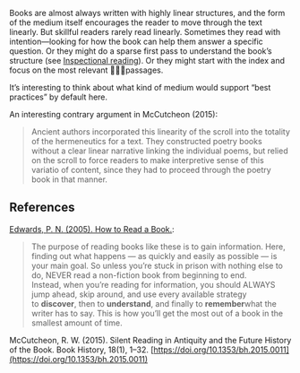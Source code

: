 Books are almost always written with highly linear structures, and the form of the medium itself encourages the reader to move through the text linearly. But skillful readers rarely read linearly. Sometimes they read with intention—looking for how the book can help them answer a specific question. Or they might do a sparse first pass to understand the book’s structure (see [Inspectional reading](https://notes.andymatuschak.org/zTqMd4acQkC6dmrigEhWoE)). Or they might start with the index and focus on the most relevant passages.

It’s interesting to think about what kind of medium would support “best practices” by default here.

An interesting contrary argument in McCutcheon (2015):

> Ancient authors incorporated this linearity of the scroll into the totality of the hermeneutics for a text. They constructed poetry books without a clear linear narrative linking the individual poems, but relied on the scroll to force readers to make interpretive sense of this variatio of content, since they had to proceed through the poetry book in that manner.

## References

[Edwards, P. N. (2005). How to Read a Book.](https://notes.andymatuschak.org/zF3idWHy3CyBA7foes3nagx):

> The purpose of reading books like these is to gain information. Here, finding out what happens — as quickly and easily as possible — is your main goal. So unless you’re stuck in prison with nothing else to do, NEVER read a non-fiction book from beginning to end.  
> Instead, when you’re reading for information, you should ALWAYS jump ahead, skip around, and use every available strategy to **discover**, then to **understand**, and finally to **remember**what the writer has to say. This is how you’ll get the most out of a book in the smallest amount of time.

McCutcheon, R. W. (2015). Silent Reading in Antiquity and the Future History of the Book. Book History, 18(1), 1–32. [https://doi.org/10.1353/bh.2015.0011](https://doi.org/10.1353/bh.2015.0011)